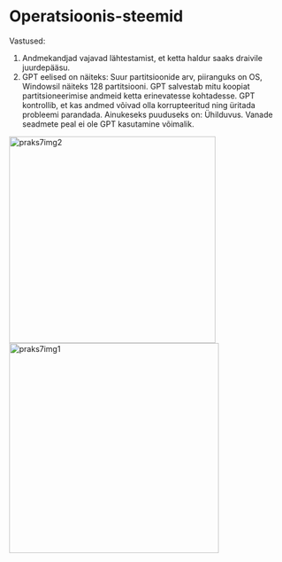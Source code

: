 # Operatsioonis-steemid

Vastused:
1) Andmekandjad vajavad lähtestamist, et ketta haldur saaks draivile juurdepääsu.
2) GPT eelised on näiteks: 
Suur partitsioonide arv, piiranguks on OS, Windowsil näiteks 128 partitsiooni.
GPT salvestab mitu koopiat partitsioneerimise andmeid ketta erinevatesse kohtadesse.
GPT kontrollib, et kas andmed võivad olla korrupteeritud ning üritada probleemi parandada.
Ainukeseks puuduseks on:
Ühilduvus. Vanade seadmete peal ei ole GPT kasutamine võimalik.
<img width="373" alt="praks7img2" src="https://user-images.githubusercontent.com/34316477/198396248-80b5e348-6ae1-40ec-bb79-a3e55e55f014.PNG">
<img width="379" alt="praks7img1" src="https://user-images.githubusercontent.com/34316477/198396253-fcbac5bc-443e-4649-9e3a-78d59116e730.PNG">
